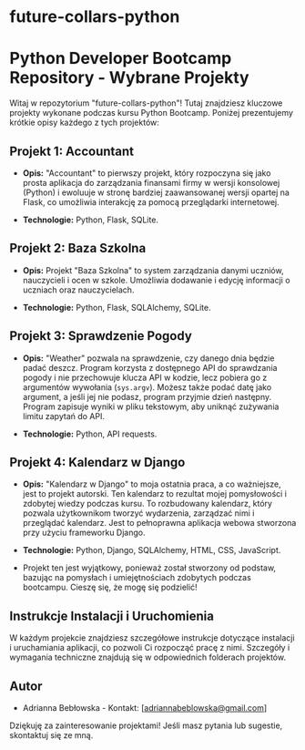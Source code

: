 # future-collars-python
# Python Developer Bootcamp Repository - Wybrane Projekty

Witaj w repozytorium "future-collars-python"! Tutaj znajdziesz kluczowe projekty wykonane podczas kursu Python Bootcamp. Poniżej prezentujemy krótkie opisy każdego z tych projektów:

## Projekt 1: Accountant

 - **Opis:** "Accountant" to pierwszy projekt, który rozpoczyna się jako prosta aplikacja do zarządzania finansami firmy w wersji konsolowej (Python) i ewoluuje w stronę bardziej zaawansowanej wersji opartej na Flask, co umożliwia interakcję za pomocą przeglądarki internetowej.

- **Technologie:** Python, Flask, SQLite.

## Projekt 2: Baza Szkolna

- **Opis:** Projekt "Baza Szkolna" to system zarządzania danymi uczniów, nauczycieli i ocen w szkole. Umożliwia dodawanie i edycję informacji o uczniach oraz nauczycielach.

- **Technologie:** Python, Flask, SQLAlchemy, SQLite.

## Projekt 3: Sprawdzenie Pogody

- **Opis:** "Weather" pozwala na sprawdzenie, czy danego dnia będzie padać deszcz. Program korzysta z dostępnego API do sprawdzania pogody i nie przechowuje klucza API w kodzie, lecz pobiera go z argumentów wywołania (`sys.argv`). Możesz także podać datę jako argument, a jeśli jej nie podasz, program przyjmie dzień następny. Program zapisuje wyniki w pliku tekstowym, aby uniknąć zużywania limitu zapytań do API.

- **Technologie:** Python, API requests.

## Projekt 4: Kalendarz w Django

- **Opis:** "Kalendarz w Django" to moja ostatnia praca, a co ważniejsze, jest to projekt autorski. Ten kalendarz to rezultat mojej pomysłowości i zdobytej wiedzy podczas kursu. To rozbudowany kalendarz, który pozwala użytkownikom tworzyć wydarzenia, zarządzać nimi i przeglądać kalendarz. Jest to pełnoprawna aplikacja webowa stworzona przy użyciu frameworku Django.

- **Technologie:** Python, Django, SQLAlchemy, HTML, CSS, JavaScript.

- Projekt ten jest wyjątkowy, ponieważ został stworzony od podstaw, bazując na pomysłach i umiejętnościach zdobytych podczas bootcampu. Cieszę się, że mogę się podzielić!

## Instrukcje Instalacji i Uruchomienia

W każdym projekcie znajdziesz szczegółowe instrukcje dotyczące instalacji i uruchamiania aplikacji, co pozwoli Ci rozpocząć pracę z nimi. Szczegóły i wymagania techniczne znajdują się w odpowiednich folderach projektów.



## Autor

- Adrianna Bebłowska - Kontakt: [adriannabeblowska@gmail.com]

Dziękuję za zainteresowanie projektami! Jeśli masz pytania lub sugestie, skontaktuj się ze mną.
